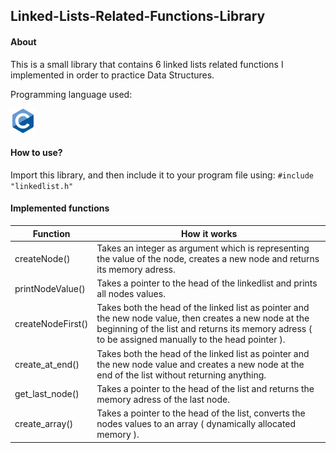 ## Linked-Lists-Related-Functions-Library


#### About 
This is a small library that contains 6 linked lists related functions I implemented in order to practice Data Structures. 

Programming language used: <p align="left"> <a href="https://www.cprogramming.com/" target="_blank" rel="noreferrer"> <img src="https://raw.githubusercontent.com/devicons/devicon/master/icons/c/c-original.svg" alt="c" width="40" height="40"/> </a> </p>

#### How to use?
Import this library, and then include it to your program file using: `#include "linkedlist.h"`

#### Implemented functions
 
| Function | How it works |
| ----------- | ----------- |
| createNode() | Takes an integer as argument which is representing the value of the node, creates a   new node and returns its memory adress. |
| printNodeValue() | Takes a pointer to the head of the linkedlist and prints all nodes values. | 
| createNodeFirst() | Takes both the head of the linked list as pointer and the new node value, then creates a new node at the beginning of the list and returns its memory adress ( to be assigned manually to the head pointer ).|
| create_at_end() | Takes both the head of the linked list as pointer and the new node value and creates a new node at the end of the list without returning anything.|
| get_last_node() | Takes a pointer to the head of the list and returns the memory adress of the last node. |
| create_array() | Takes a pointer to the head of the list, converts the nodes values to an array ( dynamically allocated memory ). |


